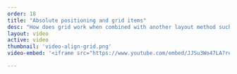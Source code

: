 ```yaml
---
order: 18
title: "Absolute positioning and grid items"
desc: "How does grid work when combined with another layout method such as absolute positioned items?"
layout: video
active: video
thumbnail: 'video-align-grid.png'
video-embed: '<iframe src="https://www.youtube.com/embed/JJSu3Wo47LA?rel=0&amp;showinfo=0" frameborder="0" allowfullscreen></iframe>'

---
```

